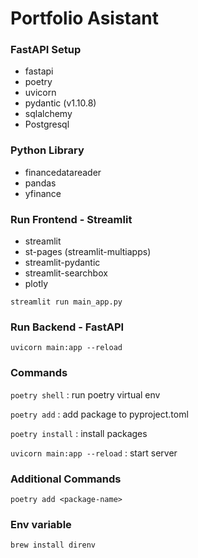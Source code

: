 # Portfolio Asistant

### FastAPI Setup
* fastapi
* poetry
* uvicorn
* pydantic (v1.10.8)
* sqlalchemy
* Postgresql


### Python Library
* financedatareader
* pandas
* yfinance

### Run Frontend - Streamlit
* streamlit
* st-pages (streamlit-multiapps)
* streamlit-pydantic
* streamlit-searchbox
* plotly

```
streamlit run main_app.py
```

### Run Backend - FastAPI
```
uvicorn main:app --reload
```



### Commands

`poetry shell` : run poetry virtual env

`poetry add` : add package to pyproject.toml

`poetry install` : install packages

`uvicorn main:app --reload` : start server


### Additional Commands
`poetry add <package-name>`

### Env variable
```
brew install direnv
```